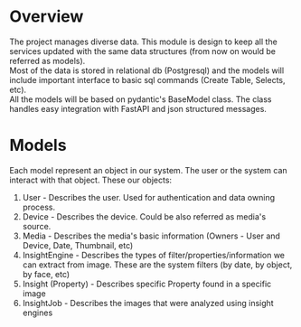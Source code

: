 # Overview

The project manages diverse data. This module is design to keep all the services updated with the same data structures (from now on would be referred as models).  
Most of the data is stored in relational db (Postgresql) and the models will include important interface to basic sql commands (Create Table, Selects, etc).  
All the models will be based on pydantic's BaseModel class. The class handles easy integration with FastAPI and json structured messages.

# Models
Each model represent an object in our system. The user or the system can interact with that object. These our objects:
1. User - Describes the user. Used for authentication and data owning process.
2. Device - Describes the device. Could be also referred as media's source.
3. Media - Describes the media's basic information (Owners - User and Device, Date, Thumbnail, etc)
4. InsightEngine - Describes the types of filter/properties/information we can extract from image. These are the system filters (by date, by object, by face, etc)
5. Insight (Property) - Describes specific Property found in a specific image
6. InsightJob - Describes the images that were analyzed using insight engines
